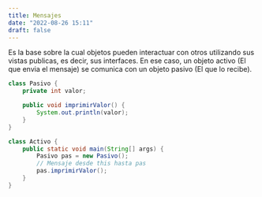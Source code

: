 ```yaml
---
title: Mensajes
date: "2022-08-26 15:11"
draft: false
---
```

Es la base sobre la cual objetos pueden interactuar con otros utilizando sus vistas publicas, es decir, sus interfaces. En ese caso, un objeto activo (El que envia el mensaje) se comunica con un objeto pasivo (El que lo recibe).

```Java
class Pasivo {
	private int valor;

	public void imprimirValor() {
		System.out.println(valor);
	}
}

class Activo {
	public static void main(String[] args) {
		Pasivo pas = new Pasivo();
		// Mensaje desde this hasta pas
		pas.imprimirValor();
	}
}
```